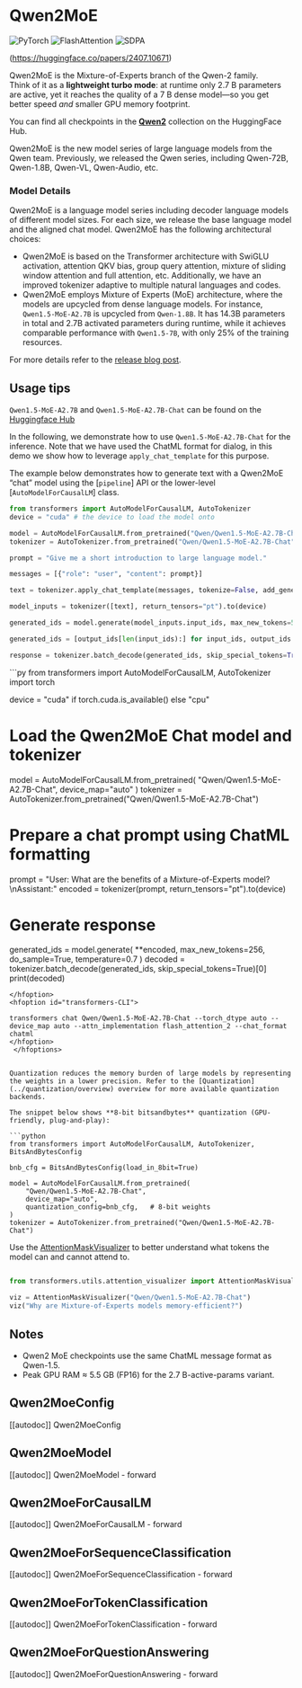 <!--Copyright 2024 The Qwen Team and The HuggingFace Team. All rights reserved.

Licensed under the Apache License, Version 2.0 (the "License"); you may not use this file except in compliance with
the License. You may obtain a copy of the License at

http://www.apache.org/licenses/LICENSE-2.0

Unless required by applicable law or agreed to in writing, software distributed under the License is distributed on
an "AS IS" BASIS, WITHOUT WARRANTIES OR CONDITIONS OF ANY KIND, either express or implied. See the License for the
specific language governing permissions and limitations under the License.

⚠️ Note that this file is in Markdown but contain specific syntax for our doc-builder (similar to MDX) that may not be
rendered properly in your Markdown viewer.

-->

# Qwen2MoE


<div class="flex flex-wrap space-x-1">
<img alt="PyTorch" src="https://img.shields.io/badge/PyTorch-DE3412?style=flat&logo=pytorch&logoColor=white">
<img alt="FlashAttention" src="https://img.shields.io/badge/%E2%9A%A1%EF%B8%8E%20FlashAttention-eae0c8?style=flat">
<img alt="SDPA" src="https://img.shields.io/badge/SDPA-DE3412?style=flat&logo=pytorch&logoColor=white">
</div>

(https://huggingface.co/papers/2407.10671) 

Qwen2MoE is the Mixture-of-Experts branch of the Qwen-2 family.  
Think of it as a **lightweight turbo mode**: at runtime only 2.7 B parameters are active, yet it reaches the quality of a 7 B dense model—so you get better speed *and* smaller GPU memory footprint.

You can find all checkpoints in the **[Qwen2](https://huggingface.co/collections/Qwen/qwen2-6659360b33528ced941e557f)** collection on the HuggingFace Hub.


Qwen2MoE is the new model series of large language models from the Qwen team. Previously, we released the Qwen series, including Qwen-72B, Qwen-1.8B, Qwen-VL, Qwen-Audio, etc.

### Model Details

 Qwen2MoE is a language model series including decoder language models of different model sizes. For each size, we release the base language model and the aligned chat model. Qwen2MoE has the following architectural choices:

- Qwen2MoE is based on the Transformer architecture with SwiGLU activation, attention QKV bias, group query attention, mixture of sliding window attention and full attention, etc. Additionally, we have an improved tokenizer adaptive to multiple natural languages and codes.
- Qwen2MoE employs Mixture of Experts (MoE) architecture, where the models are upcycled from dense language models. For instance, `Qwen1.5-MoE-A2.7B` is upcycled from `Qwen-1.8B`. It has 14.3B parameters in total and 2.7B activated parameters during runtime, while it achieves comparable performance with `Qwen1.5-7B`, with only 25% of the training resources.

For more details refer to the [release blog post](https://qwenlm.github.io/blog/qwen-moe/).

## Usage tips

`Qwen1.5-MoE-A2.7B` and `Qwen1.5-MoE-A2.7B-Chat` can be found on the [Huggingface Hub](https://huggingface.co/Qwen)

In the following, we demonstrate how to use `Qwen1.5-MoE-A2.7B-Chat` for the inference. Note that we have used the ChatML format for dialog, in this demo we show how to leverage `apply_chat_template` for this purpose.

The example below demonstrates how to generate text with a Qwen2MoE “chat” model using the [`pipeline`] API or the lower-level [`AutoModelForCausalLM`] class.

<hfoptions id="usage">
<hfoption id="Pipeline">

```py
from transformers import AutoModelForCausalLM, AutoTokenizer
device = "cuda" # the device to load the model onto

model = AutoModelForCausalLM.from_pretrained("Qwen/Qwen1.5-MoE-A2.7B-Chat", device_map="auto")
tokenizer = AutoTokenizer.from_pretrained("Qwen/Qwen1.5-MoE-A2.7B-Chat")

prompt = "Give me a short introduction to large language model."

messages = [{"role": "user", "content": prompt}]

text = tokenizer.apply_chat_template(messages, tokenize=False, add_generation_prompt=True)

model_inputs = tokenizer([text], return_tensors="pt").to(device)

generated_ids = model.generate(model_inputs.input_ids, max_new_tokens=512, do_sample=True)

generated_ids = [output_ids[len(input_ids):] for input_ids, output_ids in zip(model_inputs.input_ids, generated_ids)]

response = tokenizer.batch_decode(generated_ids, skip_special_tokens=True)[0]
```
</hfoption>
<hfoption id="AutoModel">
```py
from transformers import AutoModelForCausalLM, AutoTokenizer
import torch

device = "cuda" if torch.cuda.is_available() else "cpu"

# Load the Qwen2MoE Chat model and tokenizer
model = AutoModelForCausalLM.from_pretrained(
    "Qwen/Qwen1.5-MoE-A2.7B-Chat",
    device_map="auto"
)
tokenizer = AutoTokenizer.from_pretrained("Qwen/Qwen1.5-MoE-A2.7B-Chat")

# Prepare a chat prompt using ChatML formatting
prompt = "User: What are the benefits of a Mixture-of-Experts model?\nAssistant:"
encoded = tokenizer(prompt, return_tensors="pt").to(device)

# Generate response
generated_ids = model.generate(
    **encoded,
    max_new_tokens=256,
    do_sample=True,
    temperature=0.7
)
decoded = tokenizer.batch_decode(generated_ids, skip_special_tokens=True)[0]
print(decoded)
```
</hfoption> 
<hfoption id="transformers-CLI">

transformers chat Qwen/Qwen1.5-MoE-A2.7B-Chat --torch_dtype auto --device_map auto --attn_implementation flash_attention_2 --chat_format chatml   
</hfoption>
 </hfoptions> 


Quantization reduces the memory burden of large models by representing the weights in a lower precision. Refer to the [Quantization](../quantization/overview) overview for more available quantization backends.

The snippet below shows **8-bit bitsandbytes** quantization (GPU-friendly, plug-and-play):

```python
from transformers import AutoModelForCausalLM, AutoTokenizer, BitsAndBytesConfig

bnb_cfg = BitsAndBytesConfig(load_in_8bit=True)

model = AutoModelForCausalLM.from_pretrained(
    "Qwen/Qwen1.5-MoE-A2.7B-Chat",
    device_map="auto",
    quantization_config=bnb_cfg,   # 8-bit weights
)
tokenizer = AutoTokenizer.from_pretrained("Qwen/Qwen1.5-MoE-A2.7B-Chat")
```


Use the [AttentionMaskVisualizer](https://github.com/huggingface/transformers/blob/beb9b5b02246b9b7ee81ddf938f93f44cfeaad19/src/transformers/utils/attention_visualizer.py#L139) to better understand what tokens the model can and cannot attend to.

``` python

from transformers.utils.attention_visualizer import AttentionMaskVisualizer

viz = AttentionMaskVisualizer("Qwen/Qwen1.5-MoE-A2.7B-Chat")
viz("Why are Mixture-of-Experts models memory-efficient?")

```

## Notes

- Qwen2 MoE checkpoints use the same ChatML message format as Qwen-1.5.
- Peak GPU RAM ≈ 5.5 GB (FP16) for the 2.7 B-active-params variant.


## Qwen2MoeConfig

[[autodoc]] Qwen2MoeConfig

## Qwen2MoeModel

[[autodoc]] Qwen2MoeModel
    - forward

## Qwen2MoeForCausalLM

[[autodoc]] Qwen2MoeForCausalLM
    - forward

## Qwen2MoeForSequenceClassification

[[autodoc]] Qwen2MoeForSequenceClassification
    - forward

## Qwen2MoeForTokenClassification

[[autodoc]] Qwen2MoeForTokenClassification
    - forward

## Qwen2MoeForQuestionAnswering

[[autodoc]] Qwen2MoeForQuestionAnswering
    - forward
